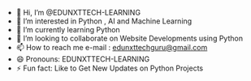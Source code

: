 - 👋 Hi, I’m @EDUNXTTECH-LEARNING
- 👀 I’m interested in Python , AI and Machine Learning
- 🌱 I’m currently learning Python
- 💞️ I’m looking to collaborate on Website Developments using Python
- 📫 How to reach me e-mail : edunxttechguru@gmail.com
- 😄 Pronouns: EDUNXTTECH-LEARNING
- ⚡ Fun fact: Like to Get New Updates on Python Projects

<!---
EDUNXTTECH-LEARNING/EDUNXTTECH-LEARNING is a ✨ special ✨ repository because its `README.md` (this file) appears on your GitHub profile.
You can click the Preview link to take a look at your changes.
--->
